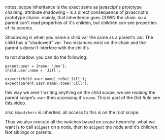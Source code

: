 notes:
scope inheritance is the exact same as javascipt's prototype chaining.
attribute shadowing - is a direct consequence of javascript's prototype chains. mainly, that inheritence goes DOWN the chain. so a parent can't read properties of it's childen, but children can see properties of its parents.

Shadowing is when you name a child var the same as a parent's var. The child has a "shadowed" var. Two instances exist on the chain and the parent's doesn't interfere with the child's

to not shadow. you can do the following:

    parent.user = {name: 'Joe'};
    child.user.name = 'Jill';

    expect(child.user.name).toBe('Jill');
    expect(parent.user.name).toBe('Jill');

this way we aren't writing anything on the child scope, we are _reading_ the parent scope's `user` then accessing it's `name`. This is part of the _Dot Rule_ see [this video](https://www.youtube.com/watch?feature=player_detailpage&v=ZhfUv0spHCY#t=1758s).

also `$$watchers` is inherited. all access to this is on the root scope.

Thus we also execute all the watches based on _scope heirarchy_. what we want is to call `$digest` on a node, then to `$digest` tne node and it's children. Not siblings or parents.
